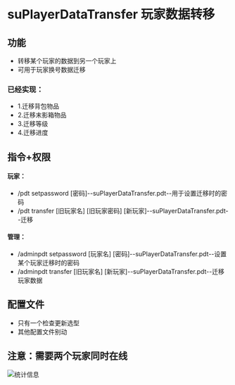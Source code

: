 # suPlayerDataTransfer 玩家数据转移
## 功能
* 转移某个玩家的数据到另一个玩家上
* 可用于玩家换号数据迁移
### 已经实现：
* 1.迁移背包物品
* 2.迁移末影箱物品
* 3.迁移等级
* 4.迁移进度
## 指令+权限
#### 玩家：
* /pdt setpassword [密码]--suPlayerDataTransfer.pdt--用于设置迁移时的密码
* /pdt transfer [旧玩家名] [旧玩家密码] [新玩家]--suPlayerDataTransfer.pdt--迁移
#### 管理：
* /adminpdt setpassword [玩家名] [密码]--suPlayerDataTransfer.pdt--设置某个玩家迁移时的密码
* /adminpdt transfer [旧玩家名] [新玩家]--suPlayerDataTransfer.pdt--迁移玩家数据
## 配置文件
* 只有一个检查更新选型
* 其他配置文件别动

## 注意：需要两个玩家同时在线


![统计信息](https://bstats.org/signatures/bukkit/suPlayerDataTransfer.svg)
